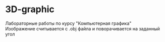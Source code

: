 # 3D-graphic
Лабораторные работы по курсу "Компьютерная графика"  
Изображение считывается с .obj файла и поворачивается на заданный угол 
